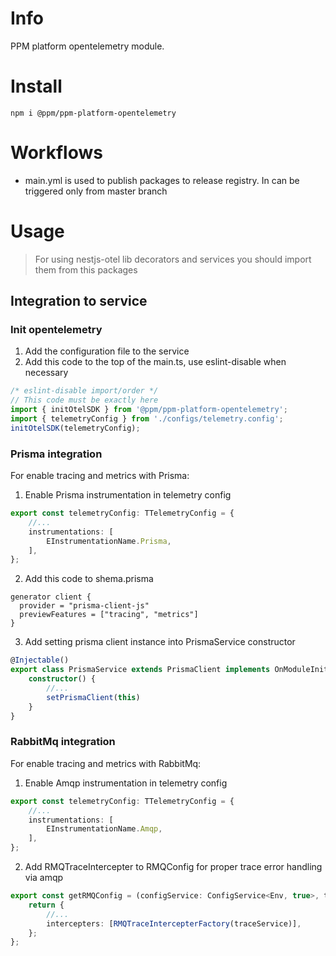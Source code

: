 # Info

PPM platform opentelemetry module.

# Install

`npm i @ppm/ppm-platform-opentelemetry`

# Workflows
 * main.yml is used to publish packages to release registry. In can be triggered only from master branch

# Usage

> For using nestjs-otel lib decorators and services you should import them from this packages

## Integration to service

### Init opentelemetry
1. Add the configuration file to the service 
2. Add this code to the top of the main.ts, use eslint-disable when necessary 
```typescript
/* eslint-disable import/order */
// This code must be exactly here
import { initOtelSDK } from '@ppm/ppm-platform-opentelemetry';
import { telemetryConfig } from './configs/telemetry.config';
initOtelSDK(telemetryConfig);
```

### Prisma integration
For enable tracing and metrics with Prisma:
1. Enable Prisma instrumentation in telemetry config
```typescript
export const telemetryConfig: TTelemetryConfig = {
    //...
    instrumentations: [
        EInstrumentationName.Prisma,
    ],
};
```
2. Add this code to shema.prisma
```text
generator client {
  provider = "prisma-client-js"
  previewFeatures = ["tracing", "metrics"]
}
```
3. Add setting prisma client instance into PrismaService constructor
```typescript
@Injectable()
export class PrismaService extends PrismaClient implements OnModuleInit {
    constructor() {
        //...
        setPrismaClient(this)
    }
}
```

### RabbitMq integration
For enable tracing and metrics with RabbitMq:
1. Enable Amqp instrumentation in telemetry config
```typescript
export const telemetryConfig: TTelemetryConfig = {
    //...
    instrumentations: [
        EInstrumentationName.Amqp,
    ],
};
```
2. Add RMQTraceIntercepter to RMQConfig for proper trace error handling via amqp
```typescript
export const getRMQConfig = (configService: ConfigService<Env, true>, traceService: TraceService): IRMQServiceOptions => {
    return {
        //...
        intercepters: [RMQTraceIntercepterFactory(traceService)],
    };
};
```
